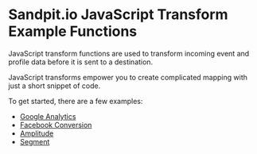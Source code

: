 # Sandpit.io JavaScript Transform Example Functions

JavaScript transform functions are used to transform incoming event and profile data before it is sent to a destination.

JavaScript transforms empower you to create complicated mapping with just a short snippet of code.

To get started, there are a few examples:
- [Google Analytics](./google_analytics.js)
- [Facebook Conversion](./facebook.js)
- [Amplitude](./amplitude.js)
- [Segment](./segment.js)